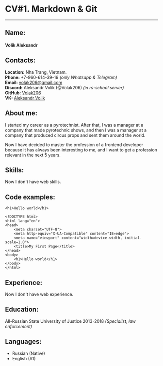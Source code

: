 # CV#1. Markdown & Git #  
***
## Name: ##
#### Volik Aleksandr ####

## Contacts:
**Location:** Nha Trang, Vietnam.  
**Phone:** +7-960-614-39-19 *(only Whatsapp & Telegram)*  \
**Email:** volak206@gmail.com  \
**Discord:** Aleksandr Volik (@Volak206) *(in rs-school server)*  \
**GitHub:** [Volak206](https://github.com/Volak206)  \
**VK:** [Aleksandr Volik](https://vk.com/volik95)  

## About me:
I started my career as a pyrotechnist.
After that, I was a manager at a company that made pyrotechnic shows, and then I was a manager at a company that produced circus props and sent them around the world.

Now I have decided to master the profession of a frontend developer because it has always been interesting to me, and I want to get a profession relevant in the next 5 years.

## Skills:
Now I don't have web skills.

## Code examples:
```
<h1>Hello world</h1>

```
```
<!DOCTYPE html>
<html lang="en">
<head>
    <meta charset="UTF-8">
    <meta http-equiv="X-UA-Compatible" content="IE=edge">
    <meta name="viewport" content="width=device-width, initial-scale=1.0">
    <title>My First Page</title>
</head>
<body>
    <h1>Hello world</h1>
</body>
</html>
```

## Experience:
Now I don't have web experience.

## Education:
All-Russian State University of Justice 2013-2018
*(Specialist, law enforcement)*

## Languages:
* Russian (Native)
* English (A1)